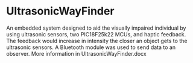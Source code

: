 ﻿# UltrasonicWayFinder
An embedded system designed to aid the visually impaired individual by using ultrasonic sensors, two PIC18F25k22 MCUs, and haptic feedback. The feedback would increase in intensity the closer an object gets to the ultrasonic sensors. A Bluetooth module was used to send data to an observer.
More information in UltrasonicWayFinder.docx